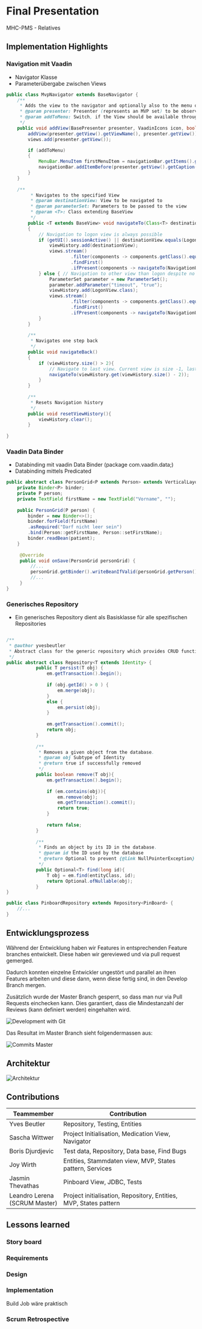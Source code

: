 # Final Presentation

MHC-PMS - Relatives

## Implementation Highlights

### Navigation mit Vaadin

+ Navigator Klasse
+ Parameterübergabe zwischen Views

```java
public class MvpNavigator extends BaseNavigator {
    /**
     * Adds the view to the navigator and optionally also to the menu of the Bootstrapper.
     * @param presenter: Presenter (represents an MVP set) to be observed by the navigator.
     * @param addToMenu: Switch, if the View should be available through the menu.
     */
    public void addView(BasePresenter presenter, VaadinIcons icon, boolean addToMenu) {
        addView(presenter.getView().getViewName(), presenter.getView());
        views.add(presenter.getView());

        if (addToMenu)
        {
            MenuBar.MenuItem firstMenuItem = navigationBar.getItems().get(0);
            navigationBar.addItemBefore(presenter.getView().getCaption(), icon, menuItem -> navigateTo(presenter.getView().getClass()), firstMenuItem);
        }
    }
    
    /**
         * Navigates to the specified View
         * @param destinationView: View to be navigated to
         * @param parameterSet: Parameters to be passed to the view
         * @param <T>: Class extending BaseView
         */
        public <T extends BaseView> void navigateTo(Class<T> destinationView, ParameterSet parameterSet)
        {
            // Navigation to logon view is always possible
            if (getUI().sessionActive() || destinationView.equals(LogonView.class)){
                viewHistory.add(destinationView);
                views.stream()
                        .filter(components -> components.getClass().equals(destinationView))
                        .findFirst()
                        .ifPresent(components -> navigateTo(NavigationUtils.combineNameAndParams(components.getViewName(), parameterSet)));
            } else { // Navigation to other view than logon despite no valid session
                ParameterSet parameter = new ParameterSet();
                parameter.addParameter("timeout", "true");
                viewHistory.add(LogonView.class);
                views.stream()
                        .filter(components -> components.getClass().equals(LogonView.class))
                        .findFirst()
                        .ifPresent(components -> navigateTo(NavigationUtils.combineNameAndParams(components.getViewName(), parameter)));
            }
        }
    
        /**
         * Navigates one step back
         */
        public void navigateBack()
        {
            if (viewHistory.size() > 2){
                // Navigate to last view. Current view is size -1, last view is size -2
                navigateTo(viewHistory.get(viewHistory.size() - 2));
            }
        }
    
        /**
         * Resets Navigation history
         */
        public void resetViewHistory(){
            viewHistory.clear();
        }
    
}
```

### Vaadin Data Binder

+ Databinding mit vaadin Data Binder (package com.vaadin.data;)
+ Databinding mittels Predicated

```java
public abstract class PersonGrid<P extends Person> extends VerticalLayout {
    private Binder<P> binder;
    private P person;
    private TextField firstName = new TextField("Vorname", "");
    
    public PersonGrid(P person) {
        binder = new Binder<>();
        binder.forField(firstName)
        .asRequired("Darf nicht leer sein")
        .bind(Person::getFirstName, Person::setFirstName);
        binder.readBean(patient);
    }    
    
     @Override
     public void onSave(PersonGrid personGrid) {
         //...
         personGrid.getBinder().writeBeanIfValid(personGrid.getPerson());
         //...
     }
}
```

### Generisches Repository

+ Ein generisches Repository dient als Basisklasse für alle spezifischen Repositories

```java

/**
 * @author yvesbeutler
 * Abstract class for the generic repository which provides CRUD functionality.
 */
public abstract class Repository<T extends Identity> {
           public T persist(T obj) {
               em.getTransaction().begin();
       
               if (obj.getId() > 0 ) {
                   em.merge(obj);
               }
               else {
                   em.persist(obj);
               }
       
               em.getTransaction().commit();
               return obj;
           }
           
           /**
            * Removes a given object from the database.
            * @param obj Subtype of Identity
            * @return true if successfully removed
            */
           public boolean remove(T obj){
               em.getTransaction().begin();
       
               if (em.contains(obj)){
                   em.remove(obj);
                   em.getTransaction().commit();
                   return true;
               }
       
               return false;
           }
           
           /**
            * Finds an object by its ID in the database.
            * @param id the ID used by the database
            * @return Optional to prevent {@link NullPointerException}
            */
           public Optional<T> find(long id){
               T obj = em.find(entityClass, id);
               return Optional.ofNullable(obj);
           }
}

public class PinboardRepository extends Repository<PinBoard> {
    //...
}

```

## Entwicklungsprozess

Während der Entwicklung haben wir Features in entsprechenden Feature branches entwickelt. Diese haben wir gereviewed und via pull request gemerged.
 
Dadurch konnten einzelne Entwickler ungestört und parallel an ihren Features arbeiten und diese dann, wenn diese fertig sind, in den Develop Branch mergen.

Zusätzlich wurde der Master Branch gesperrt, so dass man nur via Pull Requests einchecken kann. Dies garantiert, dass die Mindestanzahl der Reviews (kann definiert werden) eingehalten wird.

![Development with Git](DevelopmentWithGit.png)

Das Resultat im Master Branch sieht folgendermassen aus:

![Commits Master](Commits_Master.png)

## Architektur

![Architektur](Structure.png)

## Contributions

| Teammember                         | Contribution                                                      |
|------------------------------------|-------------------------------------------------------------------|
| Yves Beutler                       | Repository, Testing, Entities                                     |
| Sascha Wittwer                     | Project Initialisation, Medication View, Navigator                |
| Boris Djurdjevic                   | Test data, Repository, Data base, Find Bugs                       |
| Joy Wirth                          | Entities, Stammdaten view, MVP, States pattern, Services          |
| Jasmin Thevathas                   | Pinboard View, JDBC, Tests                                        |
| Leandro Lerena <br> (SCRUM Master) | Project initialisation, Repository, Entities, MVP, States pattern |

## Lessons learned

### Story board

### Requirements

### Design


### Implementation

Build Job wäre praktisch


### Scrum Retrospective

